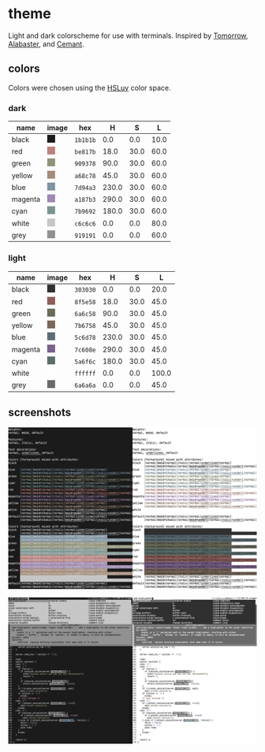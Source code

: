 # theme

Light and dark colorscheme for use with terminals. Inspired by [Tomorrow](https://github.com/chriskempson/tomorrow-theme), [Alabaster](https://github.com/tonsky/sublime-scheme-alabaster), and [Cemant](https://github.com/blobject/cemant).

## colors

Colors were chosen using the [HSLuv](https://www.hsluv.org/) color space.

### dark

| name    | image                    | hex      | H     | S    | L     |
|---------|--------------------------|----------|-------|------|-------|
| black   | ![black](./pub/d0.png)   | `1b1b1b` |   0.0 |  0.0 |  10.0 |
| red     | ![red](./pub/d1.png)     | `be817b` |  18.0 | 30.0 |  60.0 |
| green   | ![green](./pub/d2.png)   | `909378` |  90.0 | 30.0 |  60.0 |
| yellow  | ![yellow](./pub/d3.png)  | `a68c78` |  45.0 | 30.0 |  60.0 |
| blue    | ![blue](./pub/d4.png)    | `7d94a3` | 230.0 | 30.0 |  60.0 |
| magenta | ![magenta](./pub/d5.png) | `a187b3` | 290.0 | 30.0 |  60.0 |
| cyan    | ![cyan](./pub/d6.png)    | `7b9692` | 180.0 | 30.0 |  60.0 |
| white   | ![white](./pub/d7.png)   | `c6c6c6` |   0.0 |  0.0 |  80.0 |
| grey    | ![grey](./pub/d8.png)    | `919191` |   0.0 |  0.0 |  60.0 |

### light

| name    | image                    | hex      | H     | S    | L     |
|---------|--------------------------|----------|-------|------|-------|
| black   | ![black](./pub/l0.png)   | `303030` |   0.0 |  0.0 |  20.0 |
| red     | ![red](./pub/l1.png)     | `8f5e58` |  18.0 | 30.0 |  45.0 |
| green   | ![green](./pub/l2.png)   | `6a6c58` |  90.0 | 30.0 |  45.0 |
| yellow  | ![yellow](./pub/l3.png)  | `7b6758` |  45.0 | 30.0 |  45.0 |
| blue    | ![blue](./pub/l4.png)    | `5c6d78` | 230.0 | 30.0 |  45.0 |
| magenta | ![magenta](./pub/l5.png) | `7c608e` | 290.0 | 30.0 |  45.0 |
| cyan    | ![cyan](./pub/l6.png)    | `5a6f6c` | 180.0 | 30.0 |  45.0 |
| white   | ![white](./pub/l7.png)   | `ffffff` |   0.0 |  0.0 | 100.0 |
| grey    | ![grey](./pub/l8.png)    | `6a6a6a` |   0.0 |  0.0 |  45.0 |

## screenshots

![Alacritty](./pub/ala.png)

![Kakoune](./pub/kak.png)
